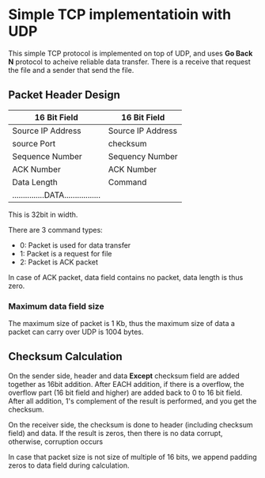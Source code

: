 # Simple TCP implementatioin with UDP

This simple TCP protocol is implemented on top of UDP, and uses **Go Back N** protocol to acheive reliable data transfer.
There is a receive that request the file and a sender that send the file.


## Packet Header Design

|  16 Bit Field   |   16 Bit Field   |
|-----------------|------------------|
|Source IP Address|Source IP Address |
|   source Port   |     checksum     |
| Sequence Number | Sequency Number  |
|    ACK Number   |     ACK Number   |
|   Data Length   |     Command      |
|...............DATA.................|

This is 32bit in width.

There are 3 command types:
* 0: Packet is used for data transfer
* 1: Packet is a request for file
* 2: Packet is ACK packet

In case of ACK packet, data field contains no packet, data length is thus zero.

### Maximum data field size
The maximum size of packet is 1 Kb, thus the maximum size of data a packet can carry over UDP is 1004 bytes.


## Checksum Calculation
On the sender side, header and data **Except** checksum field are added together as 16bit addition. After EACH addition, if there is a overflow, the overflow part (16 bit field and higher) are added back to 0 to 16 bit field. After all addition, 1's complement of the result is performed, and you get the checksum.

On the receiver side, the checksum is done to header (including checksum field) and data. If the result is zeros, then there is no data corrupt, otherwise, corruption occurs

In case that packet size is not size of multiple of 16 bits, we append padding zeros to data field during calculation.
